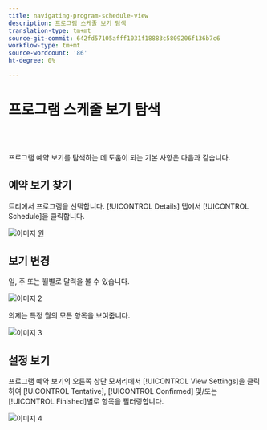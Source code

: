 ```yaml
---
title: navigating-program-schedule-view
description: 프로그램 스케줄 보기 탐색
translation-type: tm+mt
source-git-commit: 642fd57105afff1031f18883c5809206f136b7c6
workflow-type: tm+mt
source-wordcount: '86'
ht-degree: 0%

---
```



# 프로그램 스케줄 보기 탐색

<br> 

프로그램 예약 보기를 탐색하는 데 도움이 되는 기본 사항은 다음과 같습니다.

## 예약 보기 찾기

트리에서 프로그램을 선택합니다. [!UICONTROL Details] 탭에서 [!UICONTROL Schedule]을 클릭합니다.

![이미지 원](/help/sky/assets/program-schedule-view/navigating-program-schedule-view/navigating-program-schedule-view-1.png)

## 보기 변경

일, 주 또는 월별로 달력을 볼 수 있습니다.

![이미지 2](/help/sky/assets/program-schedule-view/navigating-program-schedule-view/navigating-program-schedule-view-2.png)

의제는 특정 월의 모든 항목을 보여줍니다.

![이미지 3](/help/sky/assets/program-schedule-view/navigating-program-schedule-view/navigating-program-schedule-view-3.png)

## 설정 보기

프로그램 예약 보기의 오른쪽 상단 모서리에서 [!UICONTROL View Settings]을 클릭하여 [!UICONTROL Tentative], [!UICONTROL Confirmed] 및/또는 [!UICONTROL Finished]별로 항목을 필터링합니다.

![이미지 4](/help/sky/assets/program-schedule-view/navigating-program-schedule-view/navigating-program-schedule-view-4.png)
